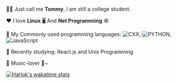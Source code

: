 👨‍🎓 Just call me **Tommy**, I am still a college student.  

♥️ I love **Linux** 🖥️ And **Net Programming** 🕸️  

🧭 My Commonly used programming languages:   ![CXX](https://img.shields.io/badge/C/C++-green?logo=cplusplus&labelColor=black), ![PYTHON](https://img.shields.io/badge/Python-blue?logo=python&labelColor=black), ![JavaScript](https://img.shields.io/badge/JavaScript-orange?logo=javascript&labelColor=black)

📖 Recently studying: React.js and Unix Programming  

🎵 Music-lover 🤘~

[![Harlok's wakatime stats](https://github-readme-stats.vercel.app/api/wakatime?username=Azusaing&layout=compact)](https://github.com/anuraghazra/github-readme-stats)
